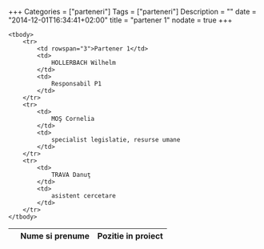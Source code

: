 +++
Categories = ["parteneri"]
Tags = ["parteneri"]
Description = ""
date = "2014-12-01T16:34:41+02:00"
title = "partener 1"
nodate = true
+++

<table class="pure-table pure-table-bordered">
    <thead>
        <tr>
            <th></th>
            <th>Nume si prenume</th>
            <th>Pozitie in proiect</th>
        </tr>
    </thead>

    <tbody>
        <tr>
            <td rowspan="3">Partener 1</td>
            <td>
                HOLLERBACH Wilhelm
            </td>
            <td>
                Responsabil P1
            </td>
        </tr>
        <tr>
            <td>
                MOŞ Cornelia
            </td>
            <td>
                specialist legislatie, resurse umane
            </td>
        </tr>
        <tr>
            <td>
                TRAVA Danuţ
            </td>
            <td>
                asistent cercetare
            </td>
        </tr>
    </tbody>
</table>

